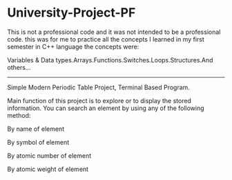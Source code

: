 # University-Project-PF

This is not a professional code and it was not intended to be a professional code. this was for me to practice all the concepts I learned in my first semester in C++ language the concepts were:

Variables & Data types.Arrays.Functions.Switches.Loops.Structures.And others...

______________________________________________________________________________________________________


Simple Modern Periodic Table Project, Terminal Based Program.

Main function of this project is to explore or to display the stored information. You can search an element by using any of the following method:

By name of element

By symbol of element

By atomic number of element

By atomic weight of element

